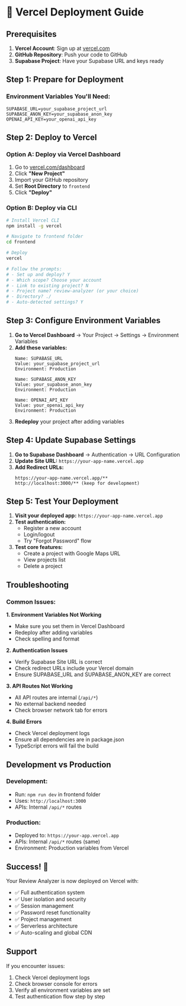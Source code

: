 # 🚀 Vercel Deployment Guide

## Prerequisites

1. **Vercel Account**: Sign up at [vercel.com](https://vercel.com)
2. **GitHub Repository**: Push your code to GitHub
3. **Supabase Project**: Have your Supabase URL and keys ready

## Step 1: Prepare for Deployment

### Environment Variables You'll Need:
```
SUPABASE_URL=your_supabase_project_url
SUPABASE_ANON_KEY=your_supabase_anon_key
OPENAI_API_KEY=your_openai_api_key
```

## Step 2: Deploy to Vercel

### Option A: Deploy via Vercel Dashboard
1. Go to [vercel.com/dashboard](https://vercel.com/dashboard)
2. Click **"New Project"**
3. Import your GitHub repository
4. Set **Root Directory** to `frontend`
5. Click **"Deploy"**

### Option B: Deploy via CLI
```bash
# Install Vercel CLI
npm install -g vercel

# Navigate to frontend folder
cd frontend

# Deploy
vercel

# Follow the prompts:
# - Set up and deploy? Y
# - Which scope? Choose your account
# - Link to existing project? N
# - Project name? review-analyzer (or your choice)
# - Directory? ./
# - Auto-detected settings? Y
```

## Step 3: Configure Environment Variables

1. **Go to Vercel Dashboard** → Your Project → Settings → Environment Variables
2. **Add these variables:**
   ```
   Name: SUPABASE_URL
   Value: your_supabase_project_url
   Environment: Production
   
   Name: SUPABASE_ANON_KEY  
   Value: your_supabase_anon_key
   Environment: Production
   
   Name: OPENAI_API_KEY
   Value: your_openai_api_key
   Environment: Production
   ```
3. **Redeploy** your project after adding variables

## Step 4: Update Supabase Settings

1. **Go to Supabase Dashboard** → Authentication → URL Configuration
2. **Update Site URL:** `https://your-app-name.vercel.app`
3. **Add Redirect URLs:**
   ```
   https://your-app-name.vercel.app/**
   http://localhost:3000/** (keep for development)
   ```

## Step 5: Test Your Deployment

1. **Visit your deployed app:** `https://your-app-name.vercel.app`
2. **Test authentication:**
   - Register a new account
   - Login/logout
   - Try "Forgot Password" flow
3. **Test core features:**
   - Create a project with Google Maps URL
   - View projects list
   - Delete a project

## Troubleshooting

### Common Issues:

**1. Environment Variables Not Working**
- Make sure you set them in Vercel Dashboard
- Redeploy after adding variables
- Check spelling and format

**2. Authentication Issues**
- Verify Supabase Site URL is correct
- Check redirect URLs include your Vercel domain
- Ensure SUPABASE_URL and SUPABASE_ANON_KEY are correct

**3. API Routes Not Working**
- All API routes are internal (`/api/*`)
- No external backend needed
- Check browser network tab for errors

**4. Build Errors**
- Check Vercel deployment logs
- Ensure all dependencies are in package.json
- TypeScript errors will fail the build

## Development vs Production

### Development:
- Run: `npm run dev` in frontend folder
- Uses: `http://localhost:3000`
- APIs: Internal `/api/*` routes

### Production:
- Deployed to: `https://your-app.vercel.app`
- APIs: Internal `/api/*` routes (same)
- Environment: Production variables from Vercel

## Success! 🎉

Your Review Analyzer is now deployed on Vercel with:
- ✅ Full authentication system
- ✅ User isolation and security
- ✅ Session management
- ✅ Password reset functionality
- ✅ Project management
- ✅ Serverless architecture
- ✅ Auto-scaling and global CDN

## Support

If you encounter issues:
1. Check Vercel deployment logs
2. Check browser console for errors
3. Verify all environment variables are set
4. Test authentication flow step by step 
